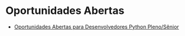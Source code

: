 # Oportunidades Abertas

* [Oportunidades Abertas para Desenvolvedores Python Pleno/Sênior](https://github.com/7rc/work-at-retake/blob/main/desenvolvedor-python-pl-sr.md)
